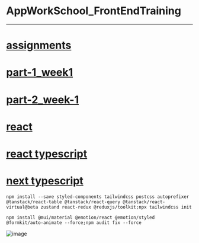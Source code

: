 # AppWorkSchool_FrontEndTraining
---

[assignments](https://himyjan.github.io/assignments/)
=

[part-1_week1](https://himyjan.github.io/assignments/part-1_week1/index.html)
=

[part-2_week-1](https://himyjan.github.io/assignments/part-2_week1/index.html)
=

[react](https://react-h9x3cp018-himyjan.vercel.app/)
=

[react typescript](https://reacttypescript-cfgejd60n-himyjan.vercel.app/)
=

[next typescript](https://nexttypescript-dt3way1ue-himyjan.vercel.app/)
=

```
npm install --save styled-components tailwindcss postcss autoprefixer @tanstack/react-table @tanstack/react-query @tanstack/react-virtual@beta zustand react-redux @reduxjs/toolkit;npx tailwindcss init
```
```
npm install @mui/material @emotion/react @emotion/styled @formkit/auto-animate --force;npm audit fix --force
```

![image](https://user-images.githubusercontent.com/51815522/181876347-644d8b96-d098-41ba-a438-eb949fc737c2.png)
